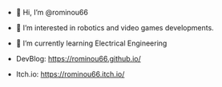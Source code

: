 - 👋 Hi, I’m @rominou66
- 👀 I’m interested in robotics and video games developments.
- 🌱 I’m currently learning Electrical Engineering

- DevBlog: https://rominou66.github.io/
- Itch.io: https://rominou66.itch.io/

<!---
rominou66/rominou66 is a ✨ special ✨ repository because its `README.md` (this file) appears on your GitHub profile.
You can click the Preview link to take a look at your changes.
--->
